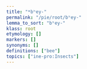 ```yaml
---
title: "*bʰey-"
permalink: "/pie/root/bʰey-"
lemma_to_sort: "bʰey-"
klass: root
etymology: []
markers: []
synonyms: []
definitions: ["bee"]
topics: ["ine-pro:Insects"]
---
```

